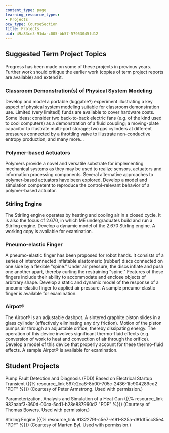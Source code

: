 ```yaml
---
content_type: page
learning_resource_types:
- Projects
ocw_type: CourseSection
title: Projects
uid: 49a83ce3-91da-c005-bb57-57953045fd12
---
```


Suggested Term Project Topics
-----------------------------

Progress has been made on some of these projects in previous years. Further work should critique the earlier work (copies of term project reports are available) and extend it.

### Classroom Demonstration(s) of Physical System Modeling

Develop and model a portable (luggable?) experiment illustrating a key aspect of physical system modeling suitable for classroom demonstration use. Limited (very limited!) funds are available to cover hardware costs. Some ideas: consider two back-to-back electric fans (e.g. of the kind used to cool computers) as a demonstration of a fluid coupling; a moving-plate capacitor to illustrate multi-port storage; two gas cylinders at different pressures connected by a throttling valve to illustrate non-conductive entropy production; and many more...

### Polymer-based Actuators

Polymers provide a novel and versatile substrate for implementing mechanical systems as they may be used to realize sensors, actuators and information processing components. Several alternative approaches to polymer-based actuators have been explored. Develop a model and simulation competent to reproduce the control-relevant behavior of a polymer-based actuator.

### Stirling Engine

The Stirling engine operates by heating and cooling air in a closed cycle. It is also the focus of 2.670, in which ME undergraduates build and run a Stirling engine. Develop a dynamic model of the 2.670 Stirling engine. A working copy is available for examination.

### Pneumo-elastic Finger

A pneumo-elastic finger has been proposed for robot hands. It consists of a series of interconnected inflatable elastomeric (rubber) discs connected on one side by a flexible "spine." Under air pressure, the discs inflate and push one another apart, thereby curling the restraining "spine." Features of these fingers include their ability to accommodate and enclose objects of arbitrary shape. Develop a static and dynamic model of the response of a pneumo-elastic finger to applied air pressure. A sample pneumo-elastic finger is available for examination.

### Airpot®

The Airpot® is an adjustable dashpot. A sintered graphite piston slides in a glass cylinder (effectively eliminating any dry friction). Motion of the piston pumps air through an adjustable orifice, thereby dissipating energy. The operation of this device involves significant thermo-fluid effects (e.g. conversion of work to heat and convection of air through the orifice). Develop a model of this device that properly account for these thermo-fluid effects. A sample Airpot® is available for examination.

Student Projects
----------------

Pump Fault Detection and Diagnosis (FDD) Based on Electrical Startup Transient ({{% resource_link 597c2ca8-8b00-705c-2436-1fc904289cd2 "PDF" %}}) (Courtesy of Peter Armstrong. Used with permission.)

Parameterization, Analysis and Simulation of a Heat Gun ({{% resource_link 982aabf3-360d-00ca-5cd1-b28e887960d2 "PDF" %}}) (Courtesy of Thomas Bowers. Used with permission.)

Stirling Engine ({{% resource_link 9132279f-c5e7-e191-825a-d81df5cc85e4 "PDF" %}}) (Courtesy of Marten Byl. Used with permission.)